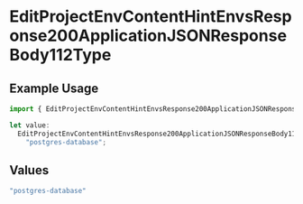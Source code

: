 # EditProjectEnvContentHintEnvsResponse200ApplicationJSONResponseBody112Type

## Example Usage

```typescript
import { EditProjectEnvContentHintEnvsResponse200ApplicationJSONResponseBody112Type } from "@simplesagar/vercel/models/editprojectenvop.js";

let value:
  EditProjectEnvContentHintEnvsResponse200ApplicationJSONResponseBody112Type =
    "postgres-database";
```

## Values

```typescript
"postgres-database"
```